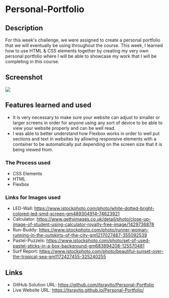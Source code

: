 # Personal-Portfolio
## Description
For this week's challenge, we were assigned to create a personal portfolio that we will eventually be using throughout the course.
This week, I learned how to use HTML & CSS elements together by creating my very own personal portfolio where I will be able to showcase
my work that I will be completing in this course.
## Screenshot
![](../Personal-Portfolio/assets/images/itsrayito.github.io_Personal-Portfolio_.png)
## Features learned and used
- It is very necessary to make sure your website can adjust to smaller or larger screens in order for anyone using any sort of device to be able to view your website properly and can be well read.
-  I was able to better understand how Flexbox works in order to well put sections and text in websites by allowing responsive elements with a container to be automatically put depending on the screen size that it is being viewed from.
### The Process used
- CSS Elements
- HTML
- Flexbox
### Links for Images used
- LED-Wall: https://www.istockphoto.com/photo/white-dotted-bright-colored-led-smd-screen-gm489304914-74623921
-  Calculator: https://www.gettyimages.co.uk/detail/photo/close-up-image-of-student-using-calculator-royalty-free-image/1429736878
-  Run-Buddy: https://www.istockphoto.com/photo/runner-woman-running-in-the-outskirts-of-the-city-gm1217027487-355092539
-  Pastel-Puzzels: https://www.istockphoto.com/photo/set-of-used-pastel-sticks-in-a-box-background-gm683894208-125570481
-  Surf Report: https://www.istockphoto.com/photo/beautiful-sunset-over-the-tropical-sea-gm1172427455-325240255
## Links
- GitHub Solution URL:
https://github.com/itsrayito/Personal-Portfolio
- Live Website URL:
https://itsrayito.github.io/Personal-Portfolio/
